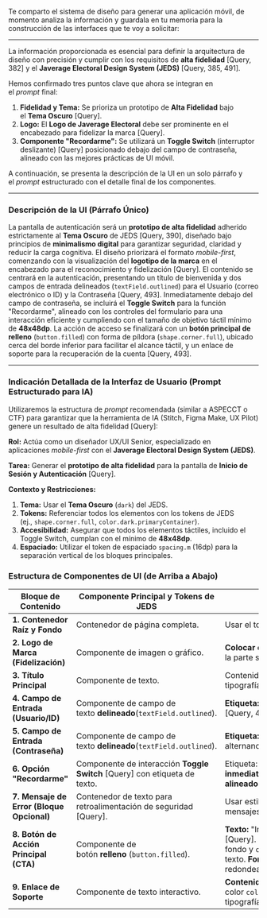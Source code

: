 Te comparto el sistema de diseño para generar una aplicación móvil, de momento analiza la información y guardala en tu memoria para la construcción de las interfaces que te voy a solicitar:

---

La información proporcionada es esencial para definir la arquitectura de diseño con precisión y cumplir con los requisitos de **alta fidelidad** [Query, 382] y el **Javerage Electoral Design System (JEDS)** [Query, 385, 491].

Hemos confirmado tres puntos clave que ahora se integran en el *prompt* final:

1. **Fidelidad y Tema:** Se prioriza un prototipo de **Alta Fidelidad** bajo el **Tema Oscuro** [Query].
2. **Logo:** El **Logo de Javerage Electoral** debe ser prominente en el encabezado para fidelizar la marca [Query].
3. **Componente "Recordarme":** Se utilizará un **Toggle Switch** (interruptor deslizante) [Query] posicionado debajo del campo de contraseña, alineado con las mejores prácticas de UI móvil.

A continuación, se presenta la descripción de la UI en un solo párrafo y el *prompt* estructurado con el detalle final de los componentes.

---

### Descripción de la UI (Párrafo Único)

La pantalla de autenticación será un **prototipo de alta fidelidad** adherido estrictamente al **Tema Oscuro** de JEDS [Query, 390], diseñado bajo principios de **minimalismo digital** para garantizar seguridad, claridad y reducir la carga cognitiva. El diseño priorizará el formato *mobile-first*, comenzando con la visualización del **logotipo de la marca** en el encabezado para el reconocimiento y fidelización [Query]. El contenido se centrará en la autenticación, presentando un título de bienvenida y dos campos de entrada delineados (`textField.outlined`) para el Usuario (correo electrónico o ID) y la Contraseña [Query, 493]. Inmediatamente debajo del campo de contraseña, se incluirá el **Toggle Switch** para la función "Recordarme", alineado con los controles del formulario para una interacción eficiente y cumpliendo con el tamaño de objetivo táctil mínimo de **48x48dp**. La acción de acceso se finalizará con un **botón principal de relleno** (`button.filled`) con forma de píldora (`shape.corner.full`), ubicado cerca del borde inferior para facilitar el alcance táctil, y un enlace de soporte para la recuperación de la cuenta [Query, 493].

---

### Indicación Detallada de la Interfaz de Usuario (Prompt Estructurado para IA)

Utilizaremos la estructura de *prompt* recomendada (similar a ASPECCT o CTF) para garantizar que la herramienta de IA (Stitch, Figma Make, UX Pilot) genere un resultado de alta fidelidad [Query]:

**Rol:** Actúa como un diseñador UX/UI Senior, especializado en aplicaciones *mobile-first* con el **Javerage Electoral Design System (JEDS)**.

**Tarea:** Generar el **prototipo de alta fidelidad** para la pantalla de **Inicio de Sesión y Autenticación** [Query].

**Contexto y Restricciones:**

1. **Tema:** Usar el **Tema Oscuro** (`dark`) del JEDS.
2. **Tokens:** Referenciar todos los elementos con los tokens de JEDS (ej., `shape.corner.full`, `color.dark.primaryContainer`).
3. **Accesibilidad:** Asegurar que todos los elementos táctiles, incluido el Toggle Switch, cumplan con el mínimo de **48x48dp**.
4. **Espaciado:** Utilizar el token de espaciado `spacing.m` (16dp) para la separación vertical de los bloques principales.

### Estructura de Componentes de UI (de Arriba a Abajo)

| Bloque de Contenido                       | Componente Principal y Tokens de JEDS                                      | Función y Requisitos de Diseño                                                                                                                                                                        |
| ----------------------------------------- | -------------------------------------------------------------------------- | ----------------------------------------------------------------------------------------------------------------------------------------------------------------------------------------------------- |
| **1. Contenedor Raíz y Fondo**            | Contenedor de página completa.                                             | Usar el token de color `color.dark.background`.                                                                                                                                                       |
| **2. Logo de Marca (Fidelización)**       | Componente de imagen o gráfico.                                            | **Colocar el logotipo de Javerage Electoral** centrado en la parte superior.                                                                                                                          |
| **3. Título Principal**                   | Componente de texto.                                                       | Contenido: "Bienvenido" o "Iniciar Sesión". Usar tipografía `typography.headline.large`.                                                                                                              |
| **4. Campo de Entrada (Usuario/ID)**      | Componente de campo de texto **delineado**(`textField.outlined`).          | **Etiqueta:** "Correo Electrónico o ID de Voluntario" [Query, 493].                                                                                                                                   |
| **5. Campo de Entrada (Contraseña)**      | Componente de campo de texto **delineado**(`textField.outlined`).          | **Etiqueta:** "Contraseña" [Query, 493]. Incluir un icono de alternancia para visibilidad.                                                                                                            |
| **6. Opción "Recordarme"**                | Componente de interacción **Toggle Switch** [Query] con etiqueta de texto. | Etiqueta: "Recordarme". **Debe estar flotando inmediatamente debajo del campo de contraseña, alineado al borde del formulario**[Query].                                                               |
| **7. Mensaje de Error (Bloque Opcional)** | Contenedor de texto para retroalimentación de seguridad [Query].           | Usar estilo de `label.medium`. Reservar espacio para mensajes como "Credenciales incorrectas" [Query].                                                                                                |
| **8. Botón de Acción Principal (CTA)**    | Componente de botón **relleno** (`button.filled`).                         | **Texto:** "Iniciar Sesión" [Query]. **Tokens:** Usar `color.dark.primaryContainer`para fondo y `color.dark.onPrimaryContainer` para texto. **Forma:**`shape.corner.full` (completamente redondeada). |
| **9. Enlace de Soporte**                  | Componente de texto interactivo.                                           | **Contenido:** "¿Olvidaste tu contraseña?" [Query]. Usar color `color.dark.tertiary` y tipografía `typography.label.large`.                                                                           |
